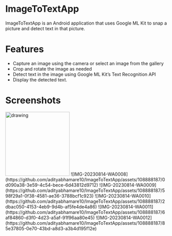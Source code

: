 # ImageToTextApp
ImageToTextApp is an Android application that uses Google ML Kit to snap a picture and detect text in that picture. 
# Features
* Capture an image using the camera or select an image from the gallery
* Crop and rotate the image as needed
* Detect text in the image using Google ML Kit’s Text Recognition API
* Display the detected text.
# Screenshots
<img src="Image-20230814-WA0008" alt="drawing" width="200"/>
![IMG-20230814-WA0008](https://github.com/adityabhamare10/ImageToTextApp/assets/108888187/0d090a38-3e59-4c54-bece-6d43812d9712)
![IMG-20230814-WA0009](https://github.com/adityabhamare10/ImageToTextApp/assets/108888187/598f29a1-0f38-4581-ae36-3788bcf1c923)
![IMG-20230814-WA0010](https://github.com/adityabhamare10/ImageToTextApp/assets/108888187/2dbac050-4153-4eb9-9d4b-af5fe4de4a86)
![IMG-20230814-WA0011](https://github.com/adityabhamare10/ImageToTextApp/assets/108888187/6af84860-d3f0-4d23-a5af-91f96aa80e45)
![IMG-20230814-WA0012](https://github.com/adityabhamare10/ImageToTextApp/assets/108888187/85e37805-0e70-43bd-a8d3-a3b4d195f12e)

